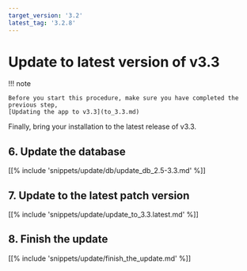 ```yaml
---
target_version: '3.2'
latest_tag: '3.2.8'
---
```


# Update to latest version of v3.3

!!! note

    Before you start this procedure, make sure you have completed the previous step,
    [Updating the app to v3.3](to_3.3.md)

Finally, bring your installation to the latest release of v3.3.

## 6. Update the database

[[% include 'snippets/update/db/update_db_2.5-3.3.md' %]]

## 7. Update to the latest patch version

[[% include 'snippets/update/update_to_3.3.latest.md' %]]

## 8. Finish the update

[[% include 'snippets/update/finish_the_update.md' %]]
